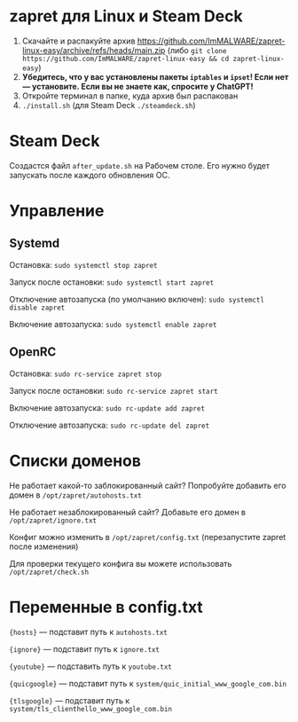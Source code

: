 # zapret для Linux и Steam Deck

1. Скачайте и распакуйте архив https://github.com/ImMALWARE/zapret-linux-easy/archive/refs/heads/main.zip (либо `git clone https://github.com/ImMALWARE/zapret-linux-easy && cd zapret-linux-easy`)
2. **Убедитесь, что у вас установлены пакеты `iptables` и `ipset`! Если нет — установите. Если вы не знаете как, спросите у ChatGPT!**
3. Откройте терминал в папке, куда архив был распакован
4. `./install.sh`
(для Steam Deck `./steamdeck.sh`)

# Steam Deck
Создастся файл `after_update.sh` на Рабочем столе. Его нужно будет запускать после каждого обновления ОС.

# Управление
## Systemd
Остановка: `sudo systemctl stop zapret`

Запуск после остановки: `sudo systemctl start zapret`

Отключение автозапуска (по умолчанию включен): `sudo systemctl disable zapret`

Включение автозапуска: `sudo systemctl enable zapret`
## OpenRC

Остановка: `sudo rc-service zapret stop`

Запуск после остановки: `sudo rc-service zapret start`

Включение автозапуска: `sudo rc-update add zapret`

Отключение автозапуска: `sudo rc-update del zapret`
# Списки доменов
Не работает какой-то заблокированный сайт? Попробуйте добавить его домен в `/opt/zapret/autohosts.txt`

Не работает незаблокированный сайт? Добавьте его домен в `/opt/zapret/ignore.txt`

Конфиг можно изменить в `/opt/zapret/config.txt` (перезапустите zapret после изменения)

Для проверки текущего конфига вы можете использовать `/opt/zapret/check.sh`

# Переменные в config.txt

`{hosts}` — подставит путь к `autohosts.txt`

`{ignore}` — подставит путь к `ignore.txt`

`{youtube}` — подставить путь к `youtube.txt`

`{quicgoogle}` — подставит путь к `system/quic_initial_www_google_com.bin`

`{tlsgoogle}` — подставит путь к `system/tls_clienthello_www_google_com.bin`
